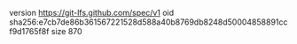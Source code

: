 version https://git-lfs.github.com/spec/v1
oid sha256:e7cb7de86b361567221528d588a40b8769db8248d50004858891ccf9d1765f8f
size 870
